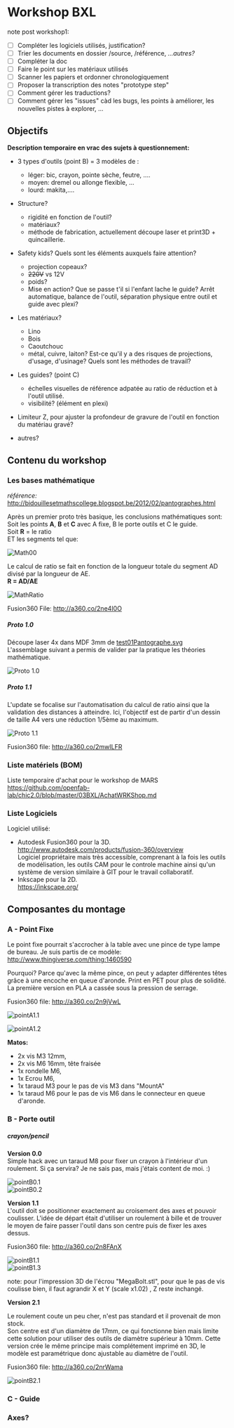 # Workshop BXL 
note post workshop1:  
- [ ] Compléter les logiciels utilisés, justification?  
- [ ] Trier les documents en dossier /source, /référence, *...autres?*  
- [ ] Compléter la doc
- [ ] Faire le point sur les matériaux utilisés
- [ ] Scanner les papiers et ordonner chronologiquement
- [ ] Proposer la transcription des notes "prototype step"
- [ ] Comment gérer les traductions?
- [ ] Comment gérer les "issues" càd les bugs, les points à améliorer, les nouvelles pistes à explorer, ...  

## Objectifs 

**Description temporaire en vrac des sujets à questionnement:**  

- 3 types d'outils (point B) = 3 modèles de : 
  - léger: bic, crayon, pointe sèche, feutre, .... 
  - moyen: dremel ou allonge flexible, ... 
  - lourd: makita,....
  
- Structure?
	- rigidité en fonction de l'outil?
	- matériaux? 
	- méthode de fabrication, actuellement découpe laser et print3D + quincaillerie.
  
- Safety kids?    Quels sont les éléments auxquels faire attention?
  - projection copeaux?
  - ~~220V~~ vs 12V
  - poids? 
  - Mise en action? Que se passe t'il si l'enfant lache le guide? Arrêt automatique, balance de l'outil, séparation physique entre outil et guide avec plexi?
- Les matériaux?
  - Lino
  - Bois
  - Caoutchouc
  - métal, cuivre, laiton?
  Est-ce qu'il y a des risques de projections, d'usage, d'usinage? Quels sont les méthodes de travail?
- Les guides? (point C)
  - échelles visuelles de référence adpatée au ratio de réduction et à l'outil utilisé.
  - visibilité? (élément en plexi)

- Limiteur Z, pour ajuster la profondeur de gravure de l'outil en fonction du matériau gravé?
- autres?

## Contenu du workshop
### Les bases mathématique
*référence:*  
http://bidouillesetmathscollege.blogspot.be/2012/02/pantographes.html  

Après un premier proto très basique, les conclusions mathématiques sont:   
Soit les points **A**, **B** et **C** avec A fixe, B le porte outils et C le guide.   
Soit **R** = le ratio   
ET les segments tel que:  

![Math00](https://github.com/openfab-lab/chic2.0/blob/master/03BXL/Working%20files/Math00.png)

Le calcul de ratio se fait en fonction de la longueur totale du segment AD divisé par la longueur de AE.    
**R = AD/AE**

![MathRatio](https://github.com/openfab-lab/chic2.0/blob/master/03BXL/Working%20files/MathRatio%20low.jpg)

Fusion360 File: http://a360.co/2ne4I0O  

##### Proto 1.0
Découpe laser 4x dans MDF 3mm de [test01Pantographe.svg](https://github.com/openfab-lab/chic2.0/blob/master/03BXL/Working%20files/test01Pantographe.svg)  
L'assemblage suivant a permis de valider par la pratique les théories mathématique.

![Proto 1.0](https://github.com/openfab-lab/chic2.0/blob/master/03BXL/Working%20files/Proto1.0.jpg)

##### Proto 1.1

L'update se focalise sur l'automatisation du calcul de ratio ainsi que la validation des distances à atteindre. 
Ici, l'objectif est de partir d'un dessin de taille A4 vers une réduction 1/5ème au maximum.  

![Proto 1.1](https://github.com/openfab-lab/chic2.0/blob/master/03BXL/Working%20files/Proto1.1.jpg)

Fusion360 file: http://a360.co/2mwILFR

### Liste matériels (BOM)

Liste temporaire d'achat pour le workshop de MARS  
https://github.com/openfab-lab/chic2.0/blob/master/03BXL/AchatWRKShop.md

### Liste Logiciels

Logiciel utilisé:
- Autodesk Fusion360 pour la 3D.  
http://www.autodesk.com/products/fusion-360/overview  
Logiciel propriétaire mais très accessible, comprenant à la fois les outils de modélisation, les outils CAM pour le controle machine ainsi qu'un système de version similaire à GIT pour le travail collaboratif.  
- Inkscape pour la 2D.   
https://inkscape.org/



## Composantes du montage
### A - Point Fixe

Le point fixe pourrait s'accrocher à la table avec une pince de type lampe de bureau. Je suis partis de ce modèle:   
http://www.thingiverse.com/thing:1460590

Pourquoi? Parce qu'avec la même pince, on peut y adapter différentes têtes grâce à une encoche en queue d'aronde. 
Print en PET pour plus de solidité. La première version en PLA a cassée sous la pression de serrage.   

Fusion360 file: http://a360.co/2n9jVwL    

![pointA1.1](https://github.com/openfab-lab/chic2.0/blob/master/03BXL/Working%20files/PointA1.1.jpg)   

![pointA1.2](https://github.com/openfab-lab/chic2.0/blob/master/03BXL/Working%20files/pointA1.2.jpg)    

**Matos:**   
- 2x vis M3 12mm,   
- 2x vis M6 16mm, tête fraisée  
- 1x rondelle M6,  
- 1x Ecrou M6,  
- 1x taraud M3 pour le pas de vis M3 dans "MountA"  
- 1x taraud M6 pour le pas de vis M6 dans le connecteur en queue d'aronde. 


### B - Porte outil

##### crayon/pencil
**Version 0.0**  
Simple hack avec un taraud M8 pour fixer un crayon à l'intérieur d'un roulement.   Si ça servira? Je ne sais pas, mais j'étais content de moi. :)

![pointB0.1](https://github.com/openfab-lab/chic2.0/blob/master/03BXL/Working%20files/pointB0.1.jpg)  
![pointB0.2](https://github.com/openfab-lab/chic2.0/blob/master/03BXL/Working%20files/pointB0.2.jpg)    

**Version 1.1**    
L'outil doit se positionner exactement au croisement des axes et pouvoir coulisser. L'idée de départ était d'utiliser un roulement à bille et de trouver le moyen de faire passer l'outil dans son centre puis de fixer les axes dessus.  

Fusion360 file: http://a360.co/2n8FAnX   

![pointB1.1](https://github.com/openfab-lab/chic2.0/blob/master/03BXL/Working%20files/pointB1.1.jpg)  
![pointB1.3](https://github.com/openfab-lab/chic2.0/blob/master/03BXL/Working%20files/pointB1.3.jpg)  

note: pour l'impression 3D de l'écrou "MegaBolt.stl", pour que le pas de vis coulisse bien, il faut agrandir X et Y (scale x1.02) , Z reste inchangé.

**Version 2.1**

Le roulement coute un peu cher, n'est pas standard et il provenait de mon stock.   
Son centre est d'un diamètre de 17mm, ce qui fonctionne bien mais limite cette solution pour utiliser des outils de diamètre supérieur à 10mm. Cette version crée le même principe mais complétement imprimé en 3D, le modèle est paramétrique donc ajustable au diamètre de l'outil.   

Fusion360 file: http://a360.co/2nrWama

![pointB2.1](https://github.com/openfab-lab/chic2.0/blob/master/03BXL/Working%20files/pointB2.1.jpg)


### C - Guide
### Axes?



